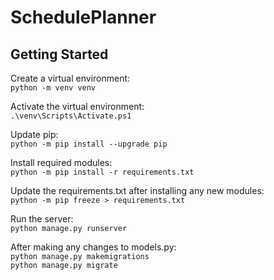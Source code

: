 # SchedulePlanner

## Getting Started

Create a virtual environment:  
`python -m venv venv`

Activate the virtual environment:  
`.\venv\Scripts\Activate.ps1`

Update pip:  
`python -m pip install --upgrade pip`

Install required modules:  
`python -m pip install -r requirements.txt`

Update the requirements.txt after installing any new modules:  
`python -m pip freeze > requirements.txt`

Run the server:  
`python manage.py runserver`

After making any changes to models.py:  
`python manage.py makemigrations`  
`python manage.py migrate`
